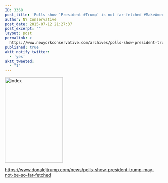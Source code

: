 ```yaml
---
ID: 3368
post_title: 'Polls show ‘President #Trump’ is not far-fetched #MakeAmericaGreatAgain #SilentMajority'
author: NY Conservative
post_date: 2015-07-12 21:27:37
post_excerpt: ""
layout: post
permalink: >
  https://www.newyorkconservative.com/archives/polls-show-president-trump-is-not-far-fetched-makeamericagreatagain-silentmajority/
published: true
aktt_notify_twitter:
  - 'yes'
aktt_tweeted:
  - "1"
---
```

<a href="http://newyorkconservative.s3.amazonaws.com/wp-content/uploads/2015/07/index.jpeg"><img class="alignnone size-full wp-image-3369" src="http://newyorkconservative.s3.amazonaws.com/wp-content/uploads/2015/07/index.jpeg" alt="index" width="185" height="273" /></a>

<a href="https://www.donaldjtrump.com/news/polls-show-president-trump-may-not-be-so-far-fetched">https://www.donaldjtrump.com/news/polls-show-president-trump-may-not-be-so-far-fetched</a>

&nbsp;
